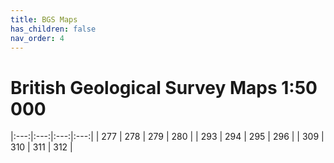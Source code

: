 ```yaml
---
title: BGS Maps
has_children: false
nav_order: 4
---
```


# British Geological Survey Maps 1:50 000

|:---:|:---:|:---:|:---:|
| 277 | 278 | 279 | 280 |
| 293 | 294 | 295 | 296 |
| 309 | 310 | 311 | 312 |
